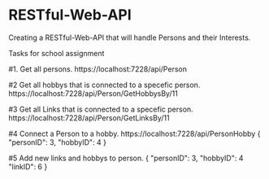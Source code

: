 # RESTful-Web-API
Creating a RESTful-Web-API that will handle Persons and their Interests.


Tasks for school assignment

#1. Get all persons.
https://localhost:7228/api/Person

#2 Get all hobbys that is connected to a specefic person.
https://localhost:7228/api/Person/GetHobbysBy/11

#3 Get all Links that is connected to a specefic person.
https://localhost:7228/api/Person/GetLinksBy/11

#4 Connect a Person to a hobby.
https://localhost:7228/api/PersonHobby
{
  "personID": 3,
  "hobbyID": 4
}

#5 Add new links and hobbys to person.
{
  "personID": 3,
  "hobbyID": 4
  "linkID": 6
}
